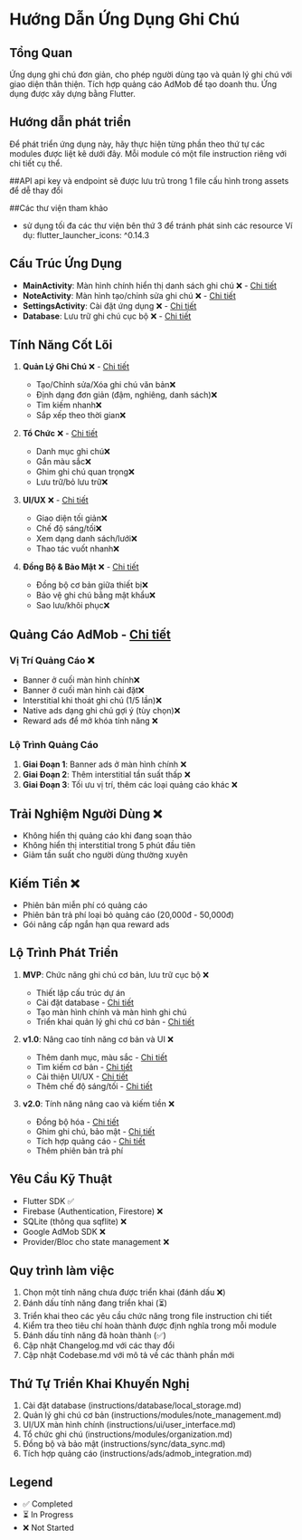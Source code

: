 # Hướng Dẫn Ứng Dụng Ghi Chú

## Tổng Quan
Ứng dụng ghi chú đơn giản, cho phép người dùng tạo và quản lý ghi chú với giao diện thân thiện. Tích hợp quảng cáo AdMob để tạo doanh thu. Ứng dụng được xây dựng bằng Flutter.

## Hướng dẫn phát triển
Để phát triển ứng dụng này, hãy thực hiện từng phần theo thứ tự các modules được liệt kê dưới đây. Mỗi module có một file instruction riêng với chi tiết cụ thể.

##API 
api key và endpoint sẽ được lưu trũ trong 1 file cấu hình trong assets để dễ thay đổi

##Các thư viện tham khảo
- sử dụng tối đa các thư viện bên thứ 3 để tránh phát sinh các resource
Ví dụ: 
flutter_launcher_icons: ^0.14.3

## Cấu Trúc Ứng Dụng
- **MainActivity**: Màn hình chính hiển thị danh sách ghi chú ❌ - [Chi tiết](instructions/ui/user_interface.md#màn-hình-chính)
- **NoteActivity**: Màn hình tạo/chỉnh sửa ghi chú ❌ - [Chi tiết](instructions/ui/user_interface.md#màn-hình-chi-tiết-ghi-chú)
- **SettingsActivity**: Cài đặt ứng dụng ❌ - [Chi tiết](instructions/ui/user_interface.md#màn-hình-cài-đặt)
- **Database**: Lưu trữ ghi chú cục bộ ❌ - [Chi tiết](instructions/database/local_storage.md)

## Tính Năng Cốt Lõi
1. **Quản Lý Ghi Chú** ❌ - [Chi tiết](instructions/modules/note_management.md)
   - Tạo/Chỉnh sửa/Xóa ghi chú văn bản❌
   - Định dạng đơn giản (đậm, nghiêng, danh sách)❌
   - Tìm kiếm nhanh❌
   - Sắp xếp theo thời gian❌

2. **Tổ Chức** ❌ - [Chi tiết](instructions/modules/organization.md)
   - Danh mục ghi chú❌
   - Gắn màu sắc❌
   - Ghim ghi chú quan trọng❌
   - Lưu trữ/bỏ lưu trữ❌

3. **UI/UX** ❌ - [Chi tiết](instructions/ui/user_interface.md)
   - Giao diện tối giản❌
   - Chế độ sáng/tối❌
   - Xem dạng danh sách/lưới❌
   - Thao tác vuốt nhanh❌

4. **Đồng Bộ & Bảo Mật** ❌ - [Chi tiết](instructions/sync/data_sync.md)
   - Đồng bộ cơ bản giữa thiết bị❌
   - Bảo vệ ghi chú bằng mật khẩu❌
   - Sao lưu/khôi phục❌

## Quảng Cáo AdMob - [Chi tiết](instructions/ads/admob_integration.md)

### Vị Trí Quảng Cáo ❌
- Banner ở cuối màn hình chính❌
- Banner ở cuối màn hình cài đặt❌
- Interstitial khi thoát ghi chú (1/5 lần)❌
- Native ads dạng ghi chú gợi ý (tùy chọn)❌
- Reward ads để mở khóa tính năng ❌

### Lộ Trình Quảng Cáo
1. **Giai Đoạn 1**: Banner ads ở màn hình chính ❌
2. **Giai Đoạn 2**: Thêm interstitial tần suất thấp ❌
3. **Giai Đoạn 3**: Tối ưu vị trí, thêm các loại quảng cáo khác ❌

## Trải Nghiệm Người Dùng ❌
- Không hiển thị quảng cáo khi đang soạn thảo
- Không hiển thị interstitial trong 5 phút đầu tiên
- Giảm tần suất cho người dùng thường xuyên

## Kiếm Tiền ❌
- Phiên bản miễn phí có quảng cáo
- Phiên bản trả phí loại bỏ quảng cáo (20,000đ - 50,000đ)
- Gói nâng cấp ngắn hạn qua reward ads

## Lộ Trình Phát Triển
1. **MVP**: Chức năng ghi chú cơ bản, lưu trữ cục bộ ❌
   - Thiết lập cấu trúc dự án
   - Cài đặt database - [Chi tiết](instructions/database/local_storage.md)
   - Tạo màn hình chính và màn hình ghi chú
   - Triển khai quản lý ghi chú cơ bản - [Chi tiết](instructions/modules/note_management.md)

2. **v1.0**: Nâng cao tính năng cơ bản và UI ❌
   - Thêm danh mục, màu sắc - [Chi tiết](instructions/modules/organization.md)
   - Tìm kiếm cơ bản - [Chi tiết](instructions/modules/note_management.md#5-tìm-kiếm-ghi-chú-)
   - Cải thiện UI/UX - [Chi tiết](instructions/ui/user_interface.md)
   - Thêm chế độ sáng/tối - [Chi tiết](instructions/ui/user_interface.md#2-chế-độ-sángtối-)

3. **v2.0**: Tính năng nâng cao và kiếm tiền ❌
   - Đồng bộ hóa - [Chi tiết](instructions/sync/data_sync.md)
   - Ghim ghi chú, bảo mật - [Chi tiết](instructions/sync/data_sync.md#2-bảo-vệ-ghi-chú-bằng-mật-khẩu-)
   - Tích hợp quảng cáo - [Chi tiết](instructions/ads/admob_integration.md)
   - Thêm phiên bản trả phí

## Yêu Cầu Kỹ Thuật
- Flutter SDK ✅
- Firebase (Authentication, Firestore) ❌
- SQLite (thông qua sqflite) ❌
- Google AdMob SDK ❌
- Provider/Bloc cho state management ❌

## Quy trình làm việc

1. Chọn một tính năng chưa được triển khai (đánh dấu ❌)
2. Đánh dấu tính năng đang triển khai (⏳)
3. Triển khai theo các yêu cầu chức năng trong file instruction chi tiết
4. Kiểm tra theo tiêu chí hoàn thành được định nghĩa trong mỗi module
5. Đánh dấu tính năng đã hoàn thành (✅)
6. Cập nhật Changelog.md với các thay đổi
7. Cập nhật Codebase.md với mô tả về các thành phần mới

## Thứ Tự Triển Khai Khuyến Nghị
1. Cài đặt database (instructions/database/local_storage.md)
2. Quản lý ghi chú cơ bản (instructions/modules/note_management.md)
3. UI/UX màn hình chính (instructions/ui/user_interface.md)
4. Tổ chức ghi chú (instructions/modules/organization.md)
5. Đồng bộ và bảo mật (instructions/sync/data_sync.md)
6. Tích hợp quảng cáo (instructions/ads/admob_integration.md)

## Legend

- ✅ Completed
- ⏳ In Progress
- ❌ Not Started
